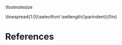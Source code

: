 \footnotesize
<!-- \singlespacing -->
\linespread{1.0}\selectfont
\setlength{\parindent}{0in}

<!-- 
Do not edit this page.

References are automatically generated from the BibTex file (References.bib)

...which you should create using your reference manager.
-->

# References
